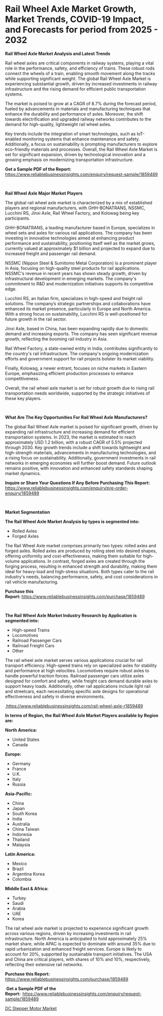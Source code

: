 <p><h1>Rail Wheel Axle Market Growth, Market Trends, COVID-19 Impact, and Forecasts for period from 2025 - 2032</h1></p><p><strong>Rail Wheel Axle Market Analysis and Latest Trends</strong></p>
<p><p>Rail wheel axles are critical components in railway systems, playing a vital role in the performance, safety, and efficiency of trains. These robust rods connect the wheels of a train, enabling smooth movement along the tracks while supporting significant weight. The global Rail Wheel Axle Market is experiencing substantial growth, driven by increased investments in railway infrastructure and the rising demand for efficient public transportation systems. </p><p>The market is poised to grow at a CAGR of 8.7% during the forecast period, fueled by advancements in materials and manufacturing techniques that enhance the durability and performance of axles. Moreover, the shift towards electrification and upgraded railway networks contributes to the demand for high-quality, lightweight rail wheel axles. </p><p>Key trends include the integration of smart technologies, such as IoT-enabled monitoring systems that enhance maintenance and safety. Additionally, a focus on sustainability is prompting manufacturers to explore eco-friendly materials and processes. Overall, the Rail Wheel Axle Market is set for significant expansion, driven by technological innovation and a growing emphasis on modernizing transportation infrastructure.</p></p>
<p><strong>Get a Sample PDF of the Report:&nbsp;</strong> <a href="https://www.reliablebusinessinsights.com/enquiry/request-sample/1859489?utm_campaign=2461&utm_medium=2&utm_source=Github&utm_content=ia&utm_term=16022025&utm_id=rail-wheel-axle">https://www.reliablebusinessinsights.com/enquiry/request-sample/1859489</a></p>
<p>&nbsp;</p>
<p><strong>Rail Wheel Axle Major Market Players</strong></p>
<p><p>The global rail wheel axle market is characterized by a mix of established players and regional manufacturers, with GHH-BONATRANS, NSSMC, Lucchini RS, Jinxi Axle, Rail Wheel Factory, and Kolowag being key participants. </p><p>GHH-BONATRANS, a leading manufacturer based in Europe, specializes in wheel sets and axles for various rail applications. The company has been investing in innovative technologies aimed at enhancing product performance and sustainability, positioning itself well as the market grows, currently valued at approximately $1 billion and projected to expand due to increased freight and passenger rail demand.</p><p>NSSMC (Nippon Steel & Sumitomo Metal Corporation) is a prominent player in Asia, focusing on high-quality steel products for rail applications. NSSMC's revenue in recent years has shown steady growth, driven by infrastructural development in emerging markets. The company's commitment to R&D and modernization initiatives supports its competitive edge.</p><p>Lucchini RS, an Italian firm, specializes in high-speed and freight rail solutions. The company’s strategic partnerships and collaborations have enhanced its market presence, particularly in Europe and North America. With a strong focus on sustainability, Lucchini RS is well-positioned for future growth in the rail sector.</p><p>Jinxi Axle, based in China, has been expanding rapidly due to domestic demand and increasing exports. The company has seen significant revenue growth, reflecting the booming rail industry in Asia. </p><p>Rail Wheel Factory, a state-owned entity in India, contributes significantly to the country's rail infrastructure. The company's ongoing modernization efforts and government support for rail projects bolster its market viability.</p><p>Finally, Kolowag, a newer entrant, focuses on niche markets in Eastern Europe, emphasizing efficient production processes to enhance competitiveness. </p><p>Overall, the rail wheel axle market is set for robust growth due to rising rail transportation needs worldwide, supported by the strategic initiatives of these key players.</p></p>
<p>&nbsp;</p>
<p><strong>What Are The Key Opportunities For Rail Wheel Axle Manufacturers?</strong></p>
<p><p>The global Rail Wheel Axle market is poised for significant growth, driven by expanding rail infrastructure and increasing demand for efficient transportation systems. In 2023, the market is estimated to reach approximately USD 1.2 billion, with a robust CAGR of 5.5% projected through 2030. Key growth trends include a shift towards lightweight and high-strength materials, advancements in manufacturing technologies, and a rising focus on sustainability. Additionally, government investments in rail networks in emerging economies will further boost demand. Future outlook remains positive, with innovation and enhanced safety standards shaping market dynamics.</p></p>
<p><strong>Inquire or Share Your Questions If Any Before Purchasing This Report:</strong> <a href="https://www.reliablebusinessinsights.com/enquiry/pre-order-enquiry/1859489?utm_campaign=2461&utm_medium=2&utm_source=Github&utm_content=ia&utm_term=16022025&utm_id=rail-wheel-axle">https://www.reliablebusinessinsights.com/enquiry/pre-order-enquiry/1859489</a></p>
<p>&nbsp;</p>
<p><strong>Market Segmentation</strong></p>
<p><strong>The Rail Wheel Axle Market Analysis by types is segmented into:</strong></p>
<p><ul><li>Rolled Axles</li><li>Forged Axles</li></ul></p>
<p><p>The Rail Wheel Axle market comprises primarily two types: rolled axles and forged axles. Rolled axles are produced by rolling steel into desired shapes, offering uniformity and cost-effectiveness, making them suitable for high-volume applications. In contrast, forged axles are created through the forging process, resulting in enhanced strength and durability, making them ideal for heavy-load and high-stress situations. Both types cater to the rail industry's needs, balancing performance, safety, and cost considerations in rail vehicle manufacturing.</p></p>
<p><strong>Purchase this Report:&nbsp;</strong><a href="https://www.reliablebusinessinsights.com/purchase/1859489?utm_campaign=2461&utm_medium=2&utm_source=Github&utm_content=ia&utm_term=16022025&utm_id=rail-wheel-axle">https://www.reliablebusinessinsights.com/purchase/1859489</a></p>
<p>&nbsp;</p>
<p><strong>The Rail Wheel Axle Market Industry Research by Application is segmented into:</strong></p>
<p><ul><li>High-speed Trains</li><li>Locomotives</li><li>Railroad Passenger Cars</li><li>Railroad Freight Cars</li><li>Other</li></ul></p>
<p><p>The rail wheel axle market serves various applications crucial for rail transport efficiency. High-speed trains rely on specialized axles for stability and performance at high velocities. Locomotives require robust axles to handle powerful traction forces. Railroad passenger cars utilize axles designed for comfort and safety, while freight cars demand durable axles to support heavy loads. Additionally, other rail applications include light rail and streetcars, each necessitating specific axle designs for operational effectiveness and safety in diverse environments.</p></p>
<p><a href="https://www.reliablebusinessinsights.com/rail-wheel-axle-r1859489?utm_campaign=2461&utm_medium=2&utm_source=Github&utm_content=ia&utm_term=16022025&utm_id=rail-wheel-axle">&nbsp;https://www.reliablebusinessinsights.com/rail-wheel-axle-r1859489</a></p>
<p><strong>In terms of Region, the Rail Wheel Axle Market Players available by Region are:</strong></p>
<p>
    <p> <strong> North America: </strong>
        <ul>
            <li>United States</li>
            <li>Canada</li>
        </ul>
        </p> 
    <p> <strong> Europe: </strong>
        <ul>
            <li>Germany</li>
            <li>France</li>
            <li>U.K.</li>
            <li>Italy</li>
            <li>Russia</li>
        </ul>
        </p> 
    <p> <strong> Asia-Pacific: </strong>
        <ul>
            <li>China</li>
            <li>Japan</li>
            <li>South Korea</li>
            <li>India</li>
            <li>Australia</li>
            <li>China Taiwan</li>
            <li>Indonesia</li>
            <li>Thailand</li>
            <li>Malaysia</li>
        </ul>
        </p> 
    <p> <strong> Latin America: </strong>
        <ul>
            <li>Mexico</li>
            <li>Brazil</li>
            <li>Argentina Korea</li>
            <li>Colombia</li>
        </ul>
        </p> 
    <p> <strong> Middle East & Africa: </strong>
        <ul>
            <li>Turkey</li>
            <li>Saudi</li>
            <li>Arabia</li>
            <li>UAE</li>
            <li>Korea</li>
        </ul>
    </p>
    </p>
<p><p>The rail wheel axle market is projected to experience significant growth across various regions, driven by increasing investments in rail infrastructure. North America is anticipated to hold approximately 25% market share, while APAC is expected to dominate with around 35% due to rapid urbanization and enhanced freight services. Europe is likely to account for 20%, supported by sustainable transport initiatives. The USA and China are critical players, with shares of 10% and 10%, respectively, reflecting their extensive rail networks.</p></p>
<p><strong>Purchase this Report: </strong><a href="https://www.reliablebusinessinsights.com/purchase/1859489?utm_campaign=2461&utm_medium=2&utm_source=Github&utm_content=ia&utm_term=16022025&utm_id=rail-wheel-axle">https://www.reliablebusinessinsights.com/purchase/1859489</a></p>
<p>&nbsp;<strong>Get a Sample PDF of the Report:&nbsp;&nbsp;</strong><a href="https://www.reliablebusinessinsights.com/enquiry/request-sample/1859489?utm_campaign=2461&utm_medium=2&utm_source=Github&utm_content=ia&utm_term=16022025&utm_id=rail-wheel-axle">https://www.reliablebusinessinsights.com/enquiry/request-sample/1859489</a></p>
<p><strong></strong></p>
<p><p><a href="https://github.com/techerghalim/Market-Research-Report-List-1/blob/main/dc-stepper-motor-market.md?utm_campaign=2461&utm_medium=2&utm_source=Github&utm_content=ia&utm_term=16022025&utm_id=rail-wheel-axle">DC Stepper Motor Market</a></p></p>